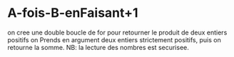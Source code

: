 # A-fois-B-enFaisant+1
on cree une double boucle de for pour retourner le produit de deux entiers positifs
on Prends en argument deux entiers strictement positifs, puis on retourne la somme.
NB: la lecture des nombres est securisee.

